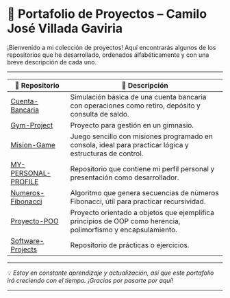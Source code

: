 # 🚀 Portafolio de Proyectos – Camilo José Villada Gaviria

¡Bienvenido a mi colección de proyectos! Aquí encontrarás algunos de los repositorios que he desarrollado, ordenados alfabéticamente y con una breve descripción de cada uno.

---

| 📁 Repositorio | 📄 Descripción |
|---------------|----------------|
| [Cuenta-Bancaria](https://github.com/CamiloJoseVilladaGaviria/Cuenta-Bancaria) | Simulación básica de una cuenta bancaria con operaciones como retiro, depósito y consulta de saldo. |
| [Gym-Project](https://github.com/CamiloJoseVilladaGaviria/Gym-Project) | Proyecto para gestión en un gimnasio. |
| [Mision-Game](https://github.com/CamiloJoseVilladaGaviria/Mision-Game) | Juego sencillo con misiones programado en consola, ideal para practicar lógica y estructuras de control. |
| [MY-PERSONAL-PROFILE](https://github.com/CamiloJoseVilladaGaviria/MY-PERSONAL-PROFILE) | Repositorio que contiene mi perfil personal y presentación como desarrollador. |
| [Numeros-Fibonacci](https://github.com/CamiloJoseVilladaGaviria/Numeros-Fibonacci) | Algoritmo que genera secuencias de números Fibonacci, útil para practicar recursividad. |
| [Proyecto-POO](https://github.com/CamiloJoseVilladaGaviria/Proyecto-POO) | Proyecto orientado a objetos que ejemplifica principios de OOP como herencia, polimorfismo y encapsulamiento. |
| [Software-Projects](https://github.com/CamiloJoseVilladaGaviria/Software-Projects) | Repositorio de prácticas o ejercicios. |

---

💡 *Estoy en constante aprendizaje y actualización, así que este portafolio irá creciendo con el tiempo. ¡Gracias por pasarte por aquí!*

---


